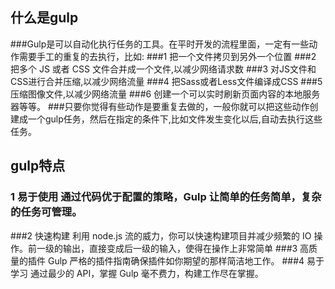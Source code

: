 ## 什么是gulp
###Gulp是可以自动化执行任务的工具。在平时开发的流程里面，一定有一些动作需要手工的重复的去执行，比如:
###1 把一个文件拷贝到另外一个位置
###2 把多个 JS 或者 CSS 文件合并成一个文件,以减少网络请求数
###3 对JS文件和CSS进行合并压缩,以减少网络流量
###4 把Sass或者Less文件编译成CSS
###5 压缩图像文件,以减少网络流量
###6 创建一个可以实时刷新页面内容的本地服务器等等。
###只要你觉得有些动作是要重复去做的，一般你就可以把这些动作创建成一个gulp任务，然后在指定的条件下,比如文件发生变化以后,自动去执行这些任务。

## gulp特点
### 1 易于使用 通过代码优于配置的策略，Gulp 让简单的任务简单，复杂的任务可管理。
###2 快速构建 利用 node.js 流的威力，你可以快速构建项目并减少频繁的 IO 操作。前一级的输出，直接变成后一级的输入，使得在操作上非常简单
###3 高质量的插件 Gulp 严格的插件指南确保插件如你期望的那样简洁地工作。
###4 易于学习 通过最少的 API，掌握 Gulp 毫不费力，构建工作尽在掌握。